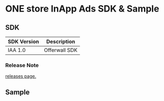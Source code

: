 # ONE store InApp Ads SDK & Sample


## SDK
|SDK Version|Description|
|-----|-----|
|IAA 1.0| Offerwall SDK |

### Release Note
[releases page.](https://github.com/ONE-store/onestore_iaa_release/releases)

## Sample

